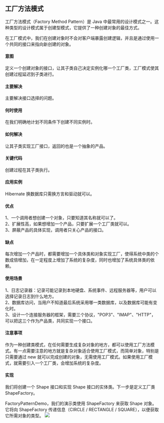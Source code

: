 ## 工厂方法模式
工厂方法模式（Factory Method Pattern）是 Java 中最常用的设计模式之一。这种类型的设计模式属于创建型模式，它提供了一种创建对象的最佳方式。

在工厂模式中，我们在创建对象时不会对客户端暴露创建逻辑，并且是通过使用一个共同的接口来指向新创建的对象。

#### 意图
定义一个创建对象的接口，让其子类自己决定实例化哪一个工厂类，工厂模式使其创建过程延迟到子类进行。

#### 主要解决
主要解决接口选择的问题。

#### 何时使用
在我们明确地计划不同条件下创建不同实例时。

#### 如何解决
让其子类实现工厂接口，返回的也是一个抽象的产品。

#### 关键代码
创建过程在其子类执行。

#### 应用实例
Hibernate 换数据库只需换方言和驱动就可以。

#### 优点
1、一个调用者想创建一个对象，只要知道其名称就可以了。<br>
2、扩展性高，如果想增加一个产品，只要扩展一个工厂类就可以。<br>
3、屏蔽产品的具体实现，调用者只关心产品的接口。

#### 缺点
每次增加一个产品时，都需要增加一个具体类和对象实现工厂，使得系统中类的个数成倍增加，在一定程度上增加了系统的复杂度，同时也增加了系统具体类的依赖。

#### 使用场景
1、日志记录器：记录可能记录到本地硬盘、系统事件、远程服务器等，用户可以选择记录日志到什么地方。<br>
2、数据库访问，当用户不知道最后系统采用哪一类数据库，以及数据库可能有变化时。<br>
3、设计一个连接服务器的框架，需要三个协议，"POP3"、"IMAP"、"HTTP"，可以把这三个作为产品类，共同实现一个接口。

#### 注意事项
作为一种创建类模式，在任何需要生成复杂对象的地方，都可以使用工厂方法模式。有一点需要注意的地方就是复杂对象适合使用工厂模式，而简单对象，特别是只需要通过 new 就可以完成创建的对象，无需使用工厂模式。如果使用工厂模式，就需要引入一个工厂类，会增加系统的复杂度。

#### 实现
我们将创建一个 Shape 接口和实现 Shape 接口的实体类。下一步是定义工厂类 ShapeFactory。

FactoryPatternDemo，我们的演示类使用 ShapeFactory 来获取 Shape 对象。它将向 ShapeFactory 传递信息（CIRCLE / RECTANGLE / SQUARE），以便获取它所需对象的类型。
![](http://www.runoob.com/wp-content/uploads/2014/08/factory_pattern_uml_diagram.jpg)